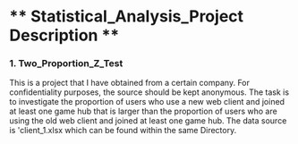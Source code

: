 # ** Statistical_Analysis_Project Description **


### 1. Two_Proportion_Z_Test

This is a project that I have obtained from a certain company. For confidentiality purposes, the source should be kept anonymous. The task is to investigate the proportion ​of users who use a new web client and joined at least one game hub that is larger than the proportion of users who are using the old web client and joined at least one game hub. The data source is 'client_1.xlsx which can be found within the same Directory. 


